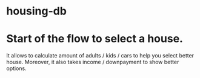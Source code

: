 # housing-db

# Start of the flow to select a house.

It allows to calculate amount of adults / kids / cars to help you select better house.
Moreover, it also takes income / downpayment to show better options.
